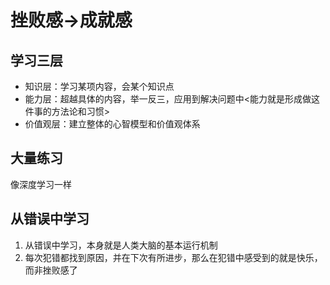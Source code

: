 # 挫败感->成就感

## 学习三层

* 知识层：学习某项内容，会某个知识点
* 能力层：超越具体的内容，举一反三，应用到解决问题中<能力就是形成做这件事的方法论和习惯>
* 价值观层：建立整体的心智模型和价值观体系

## 大量练习
像深度学习一样

## 从错误中学习
1. 从错误中学习，本身就是人类大脑的基本运行机制
2. 每次犯错都找到原因，并在下次有所进步，那么在犯错中感受到的就是快乐，而非挫败感了